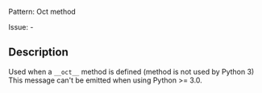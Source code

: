 Pattern: Oct method

Issue: -

## Description

Used when a `__oct__` method is defined (method is not used by Python 3) This message can't be emitted when using Python >= 3.0.